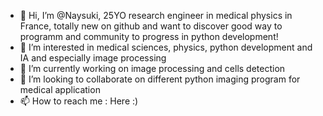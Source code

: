 - 👋 Hi, I’m @Naysuki, 25YO research engineer in medical physics in France, totally new on github and want to discover good way to programm and community to progress in python development!
- 👀 I’m interested in medical sciences, physics, python development and IA and especially image processing
- 🌱 I’m currently working on image processing and cells detection
- 💞️ I’m looking to collaborate on different python imaging program for medical application
- 📫 How to reach me : Here :)

<!---
Naysuki/Naysuki is a ✨ special ✨ repository because its `README.md` (this file) appears on your GitHub profile.
You can click the Preview link to take a look at your changes.
--->
